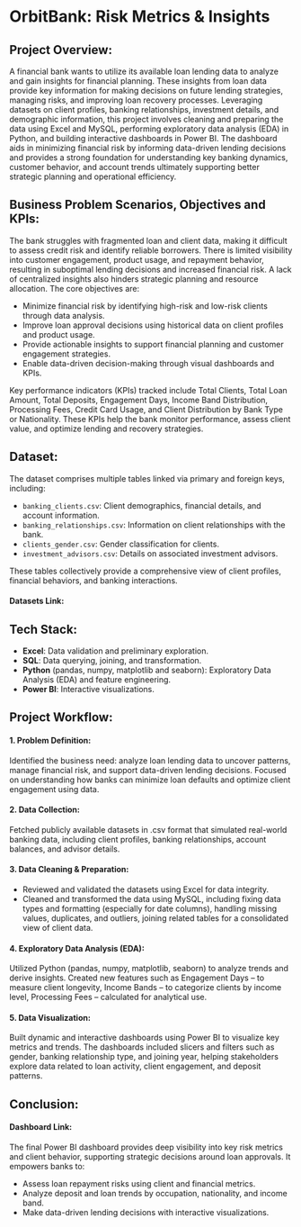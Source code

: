 # OrbitBank: Risk Metrics & Insights

## Project Overview:
A financial bank wants to utilize its available loan lending data to analyze and gain insights for financial planning. These insights from loan data provide key information for making decisions on future lending strategies, managing risks, and improving loan recovery processes. Leveraging datasets on client profiles, banking relationships, investment details, and demographic information, this project involves cleaning and preparing the data using Excel and MySQL, performing exploratory data analysis (EDA) in Python, and building interactive dashboards in Power BI. The dashboard aids in minimizing financial risk by informing data-driven lending decisions and provides a strong foundation for understanding key banking dynamics, customer behavior, and account trends ultimately supporting better strategic planning and operational efficiency.


## Business Problem Scenarios, Objectives and KPIs:
The bank struggles with fragmented loan and client data, making it difficult to assess credit risk and identify reliable borrowers. There is limited visibility into customer engagement, product usage, and repayment behavior, resulting in suboptimal lending decisions and increased financial risk. A lack of centralized insights also hinders strategic planning and resource allocation. The core objectives are:

  - Minimize financial risk by identifying high-risk and low-risk clients through data analysis.
  - Improve loan approval decisions using historical data on client profiles and product usage.
  - Provide actionable insights to support financial planning and customer engagement strategies.
  - Enable data-driven decision-making through visual dashboards and KPIs.
    
Key performance indicators (KPIs) tracked include Total Clients, Total Loan Amount, Total Deposits, Engagement Days, Income Band Distribution, Processing Fees, Credit Card Usage, and Client Distribution by Bank Type or Nationality. These KPIs help the bank monitor performance, assess client value, and optimize lending and recovery strategies.


## Dataset:
The dataset comprises multiple tables linked via primary and foreign keys, including:
   - `banking_clients.csv`: Client demographics, financial details, and account information.
   - `banking_relationships.csv`: Information on client relationships with the bank.
   - `clients_gender.csv`: Gender classification for clients.
   - `investment_advisors.csv`: Details on associated investment advisors.

These tables collectively provide a comprehensive view of client profiles, financial behaviors, and banking interactions.

#### Datasets Link: 


## Tech Stack:
- **Excel**: Data validation and preliminary exploration.
- **SQL**: Data querying, joining, and transformation.
- **Python** (pandas, numpy, matplotlib and seaborn): Exploratory Data Analysis (EDA) and feature engineering.
- **Power BI**: Interactive visualizations.


## Project Workflow:

#### 1. Problem Definition: 
Identified the business need: analyze loan lending data to uncover patterns, manage financial risk, and support data-driven lending decisions. Focused on understanding how banks can minimize loan defaults and optimize client engagement using data.

#### 2. Data Collection: 
Fetched publicly available datasets in .csv format that simulated real-world banking data, including client profiles, banking relationships, account balances, and advisor details.

#### 3. Data Cleaning & Preparation:

  - Reviewed and validated the datasets using Excel for data integrity.
  - Cleaned and transformed the data using MySQL, including fixing data types and formatting (especially for date columns), handling missing values, duplicates, and outliers, joining related tables for a consolidated view of client data.

#### 4. Exploratory Data Analysis (EDA):
Utilized Python (pandas, numpy, matplotlib, seaborn) to analyze trends and derive insights. Created new features such as Engagement Days – to measure client longevity, Income Bands – to categorize clients by income level, Processing Fees – calculated for analytical use.

#### 5. Data Visualization:
Built dynamic and interactive dashboards using Power BI to visualize key metrics and trends. The dashboards included slicers and filters such as gender, banking relationship type, and joining year, helping stakeholders explore data related to loan activity, client engagement, and deposit patterns.


## Conclusion: 

#### Dashboard Link: 

The final Power BI dashboard provides deep visibility into key risk metrics and client behavior, supporting strategic decisions around loan approvals. It empowers banks to:
  - Assess loan repayment risks using client and financial metrics.
  - Analyze deposit and loan trends by occupation, nationality, and income band.
  - Make data-driven lending decisions with interactive visualizations.
